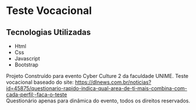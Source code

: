 # Teste Vocacional

## Tecnologias Utilizadas
* Html
* Css
* Javascript
* Bootstrap

Projeto Construído para evento Cyber Culture 2 da faculdade UNIME. 
Teste vocacional baseado do site: https://dlnews.com.br/noticias?id=45875/questionario-rapido-indica-qual-area-de-ti-mais-combina-com-cada-perfil;-faca-o-teste <br>
Questionário apenas para dinâmica do evento, todos os direitos reservados.
